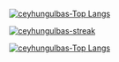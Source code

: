  <!--
<p align="center">
  <a href="https://ceyhungulbas.netlify.app/">
      <img align="center" src="https://github-readme-stats.vercel.app/api?username=ceyhungulbas&count_private=true&show_icons=true&theme=tokyonight&hide=stars" />
      <img align="center" src="https://github-readme-streak-stats.herokuapp.com?user=ceyhungulbas&theme=tokyonight" alt="ceyhungulbas" />
      <img align="center" src="https://github-readme-stats.vercel.app/api/top-langs/?username=ceyhungulbas&layout=compact&theme=tokyonight&langs_count=10" />
  </a>
</p>
-->

[![ceyhungulbas-Top Langs](https://github-readme-stats.vercel.app/api?username=ceyhungulbas&count_private=true&show_icons=true&theme=tokyonight&hide=stars)](https://github.com/anuraghazra/github-readme-stats)

[![ceyhungulbas-streak](https://github-readme-streak-stats.herokuapp.com?user=ceyhungulbas&theme=tokyonight&date_format=j%20M%5B%20Y%5D&fire=DD2727)](https://git.io/streak-stats)

[![ceyhungulbas-Top Langs](https://github-readme-stats.vercel.app/api/top-langs/?username=ceyhungulbas&layout=compact&theme=tokyonight)](https://github.com/anuraghazra/github-readme-stats)

<!--
**ceyhungulbas/ceyhungulbas** is a ✨ _special_ ✨ repository because its `README.md` (this file) appears on your GitHub profile.

Here are some ideas to get you started:

- 🔭 I’m currently working on ...
- 🌱 I’m currently learning ...
- 👯 I’m looking to collaborate on ...
- 🤔 I’m looking for help with ...
- 💬 Ask me about ...
- 📫 How to reach me: ...
- 😄 Pronouns: ...
- ⚡ Fun fact: ...
-->
